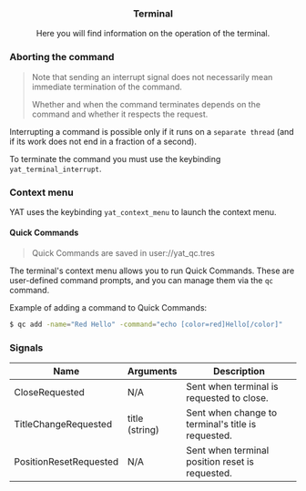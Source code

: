 <div align="center">
	<h3>Terminal</h1>
	<p>Here you will find information on the operation of the terminal.</p>
</div>

### Aborting the command

> Note that sending an interrupt signal does not necessarily mean immediate termination of the command.
>
> Whether and when the command terminates depends on the command and whether it respects the request.

Interrupting a command is possible only if it runs on a `separate thread` (and if its work does not end in a fraction of a second).

To terminate the command you must use the keybinding `yat_terminal_interrupt`.

### Context menu

YAT uses the keybinding `yat_context_menu` to launch the context menu.

#### Quick Commands

> Quick Commands are saved in user://yat_qc.tres

The terminal's context menu allows you to run Quick Commands.
These are user-defined command prompts, and you can manage them via the `qc` command.

Example of adding a command to Quick Commands:

```bash
$ qc add -name="Red Hello" -command="echo [color=red]Hello[/color]"
```

### Signals

| Name                   | Arguments      | Description                                        |
| ---------------------- | -------------- | -------------------------------------------------- |
| CloseRequested         | N/A            | Sent when terminal is requested to close.          |
| TitleChangeRequested   | title (string) | Sent when change to terminal's title is requested. |
| PositionResetRequested | N/A            | Sent when terminal position reset is requested.    |
